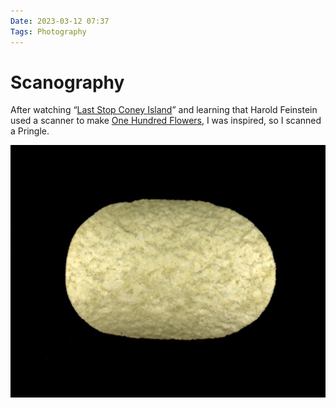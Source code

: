 ```yaml
---
Date: 2023-03-12 07:37
Tags: Photography
---
```


# Scanography

After watching “[Last Stop Coney Island](https://www.feinsteinfilm.com/)” and learning that Harold Feinstein used a scanner to make [One Hundred Flowers](https://www.amazon.com/One-Hundred-Flowers/dp/0821226657), I was inspired, so I scanned a Pringle.

![Pringle, "photographed" using a flatbed scanner](_pringle.jpg)
